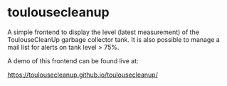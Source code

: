 # toulousecleanup

A simple frontend to display the level (latest measurement) of the ToulouseCleanUp garbage collector tank.
It is also possible to manage a mail list for alerts on tank level > 75%.

A demo of this frontend can be found live at:

https://toulousecleanup.github.io/toulousecleanup/


